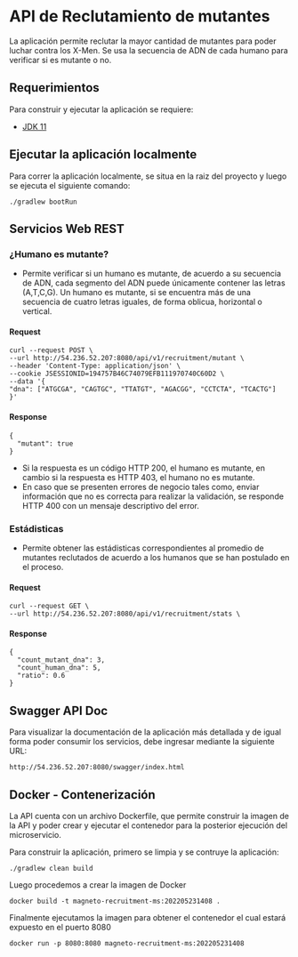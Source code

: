 # API de Reclutamiento de mutantes

La aplicación permite reclutar la mayor cantidad de mutantes para poder luchar
contra los X-Men. Se usa la secuencia de ADN de cada humano para verificar si es mutante o no.

## Requerimientos

Para construir y ejecutar la aplicación se requiere:

- [JDK 11](https://www.oracle.com/co/java/technologies/javase/jdk11-archive-downloads.html)

## Ejecutar la aplicación localmente

Para correr la aplicación localmente, se situa en la raiz del proyecto y luego se ejecuta el siguiente comando: 
```shell
./gradlew bootRun
```

## Servicios Web REST

### ¿Humano es mutante?

- Permite verificar si un humano es mutante, de acuerdo a su secuencia de ADN, cada segmento del ADN puede únicamente contener las letras (A,T,C,G). Un humano es mutante, si se encuentra más de una secuencia de cuatro letras
  iguales, de forma oblicua, horizontal o vertical.

#### Request    
  ```shell
  curl --request POST \
  --url http://54.236.52.207:8080/api/v1/recruitment/mutant \
  --header 'Content-Type: application/json' \
  --cookie JSESSIONID=194757B46C74079EFB111970740C60D2 \
  --data '{
  "dna": ["ATGCGA", "CAGTGC", "TTATGT", "AGACGG", "CCTCTA", "TCACTG"]
  }'
  ```

#### Response
  ```shell
{
	"mutant": true
}
  ```
- Si la respuesta es un código HTTP 200, el humano es mutante, en cambio si la respuesta es HTTP 403, el humano no es mutante.
- En caso que se presenten errores de negocio tales como, enviar información que no es correcta para realizar la validación, se responde HTTP 400 con un mensaje descriptivo del error.

### Estádisticas
    
- Permite obtener las estádisticas correspondientes al promedio de mutantes reclutados de acuerdo a los humanos que se han postulado en el proceso.
#### Request
  ```shell
  curl --request GET \
  --url http://54.236.52.207:8080/api/v1/recruitment/stats \
  ```
#### Response
  ```shell
{
	"count_mutant_dna": 3,
	"count_human_dna": 5,
	"ratio": 0.6
}
  ```

## Swagger API Doc
Para visualizar la documentación de la aplicación más detallada y de igual forma poder consumir los servicios, debe ingresar mediante la siguiente URL:
  ```shell
http://54.236.52.207:8080/swagger/index.html
  ```
## Docker - Contenerización
La API cuenta con un archivo Dockerfile, que permite construir la imagen de la API y poder crear y ejecutar el contenedor para la posterior ejecución del microservicio.

Para construir la aplicación, primero se limpia y se contruye la aplicación:
```shell
./gradlew clean build
```

Luego procedemos a crear la imagen de Docker
```shell
docker build -t magneto-recruitment-ms:202205231408 .
```
Finalmente ejecutamos la imagen para obtener el contenedor el cual estará expuesto en el puerto 8080
```shell
docker run -p 8080:8080 magneto-recruitment-ms:202205231408
```

